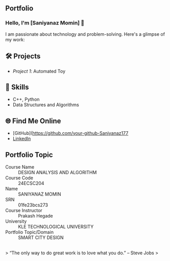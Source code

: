 ## Portfolio

### Hello, I'm [Saniyanaz Momin] 👋

I am passionate about technology and problem-solving. Here's a glimpse of my work:

## 🛠 Projects
- *Project 1*: Automated Toy

## 🚀 Skills
- C++, Python
- Data Structures and Algorithms

## 🌐 Find Me Online
- [GitHub](https://github.com/your-github-Saniyanaz177
- [LinkedIn](https://www.linkedin.com/in/saniyanaz-momin-9799752a7?utm_source=share&utm_campaign=share_via&utm_content=profile&utm_medium=android_app)

## Portfolio Topic

<dl>
<dt>Course Name</dt>
<dd>DESIGN ANALYSIS AND ALGORITHM</dd>
<dt>Course Code</dt>
<dd>24ECSC204</dd>
<dt>Name</dt>
<dd>SANIYANAZ MOMIN</dd>
<dt>SRN</dt>
<dd>01fe23bcs273</dd>
<dt>Course Instructor</dt>
<dd>Prakash Hegade</dd>
<dt>University</dt>
<dd>KLE TECHNOLOGICAL UNIVERSITY</dd>
<dt>Portfolio Topic/Domain</dt>
<dd>SMART CITY DESIGN</dd>
</dl>

<br> 
> “The only way to do great work is to love what you do.” – Steve Jobs
>
